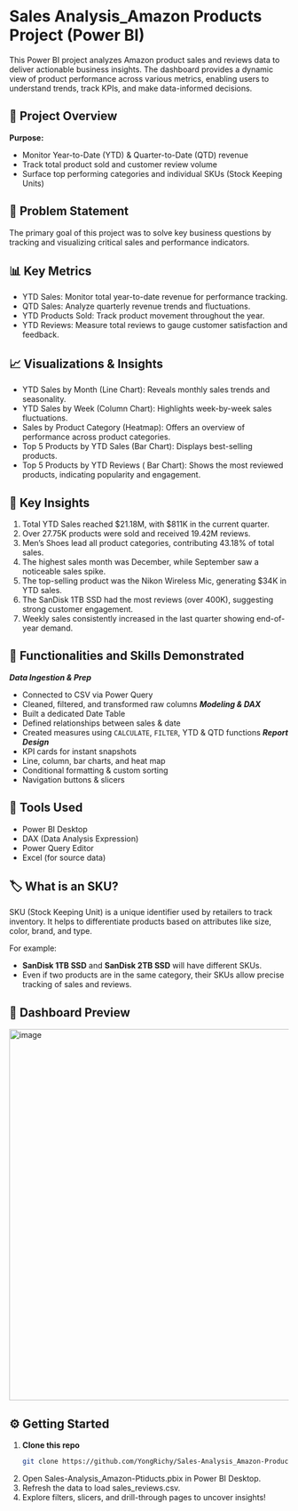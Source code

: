 # Sales Analysis_Amazon Products Project (Power BI)
This Power BI project analyzes Amazon product sales and reviews data to deliver actionable business insights. The dashboard provides a dynamic view of product performance across various metrics, enabling users to understand trends, track KPIs, and make data-informed decisions. 

## 🚀 Project Overview
**Purpose:**
- Monitor Year-to-Date (YTD) & Quarter-to-Date (QTD) revenue
- Track total product sold and customer review volume
- Surface top performing categories and individual SKUs (Stock Keeping Units)

## 🎯 Problem Statement 
The primary goal of this project was to solve key business questions by tracking and visualizing critical sales and performance indicators. 

## 📊 Key Metrics 
- YTD Sales: Monitor total year-to-date revenue for performance tracking.
- QTD Sales: Analyze quarterly revenue trends and fluctuations.
- YTD Products Sold: Track product movement throughout the year.
- YTD Reviews: Measure total reviews to gauge customer satisfaction and feedback.

## 📈 Visualizations & Insights 
- YTD Sales by Month (Line Chart): Reveals monthly sales trends and seasonality.
- YTD Sales by Week (Column Chart): Highlights week-by-week sales fluctuations.
- Sales by Product Category (Heatmap): Offers an overview of performance across product categories.
- Top 5 Products by YTD Sales (Bar Chart): Displays best-selling products.
- Top 5 Products by YTD Reviews ( Bar Chart): Shows the most reviewed products, indicating popularity and engagement.

## 🧠 Key Insights 
1. Total YTD Sales reached $21.18M, with $811K in the current quarter.
2. Over 27.75K products were sold and received 19.42M reviews.
3. Men’s Shoes lead all product categories, contributing 43.18% of total sales.
4. The highest sales month was December, while September saw a noticeable sales spike.
5. The top-selling product was the Nikon Wireless Mic, generating $34K in YTD sales.
6. The SanDisk 1TB SSD had the most reviews (over 400K), suggesting strong customer engagement.
7. Weekly sales consistently increased in the last quarter showing end-of-year demand.

## 🧩 Functionalities and Skills Demonstrated 

***Data Ingestion & Prep*** 
- Connected to CSV via Power Query
- Cleaned, filtered, and transformed raw columns
***Modeling & DAX***
- Built a dedicated Date Table
- Defined relationships between sales & date
- Created measures using `CALCULATE`, `FILTER`, YTD & QTD functions
***Report Design***
- KPI cards for instant snapshots
- Line, column, bar charts, and heat map
- Conditional formatting & custom sorting
- Navigation buttons & slicers

## 🚀 Tools Used 
- Power BI Desktop
- DAX (Data Analysis Expression)
- Power Query Editor
- Excel (for source data)

## 🏷 What is an SKU?

SKU (Stock Keeping Unit) is a unique identifier used by retailers to track inventory. It helps to differentiate products based on attributes like size, color, brand, and type. 

For example: 
- **SanDisk 1TB SSD** and **SanDisk 2TB SSD** will have different SKUs.
- Even if two products are in the same category, their SKUs allow precise tracking of sales and reviews.

## 📌 Dashboard Preview 

<img width="1191" height="668" alt="image" src="https://github.com/user-attachments/assets/e8e2918b-c8e7-4469-8262-7b5f0bab5264" />

## ⚙️ Getting Started

1. **Clone this repo**  
   ```bash
   git clone https://github.com/YongRichy/Sales-Analysis_Amazon-Products.git
2.	Open Sales-Analysis_Amazon-Ptiducts.pbix in Power BI Desktop.
3.	Refresh the data to load sales_reviews.csv.
4.	Explore filters, slicers, and drill-through pages to uncover insights!

